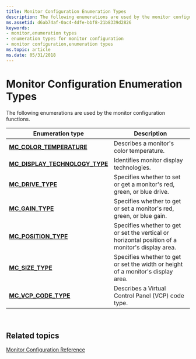```yaml
---
title: Monitor Configuration Enumeration Types
description: The following enumerations are used by the monitor configuration functions.
ms.assetid: d6ab74af-0ac4-4dfe-bbf8-21b8339d2826
keywords:
- monitor,enumeration types
- enumeration types for monitor configuration
- monitor configuration,enumeration types
ms.topic: article
ms.date: 05/31/2018
---
```


# Monitor Configuration Enumeration Types

The following enumerations are used by the monitor configuration functions.



| Enumeration type                                                    | Description                                                                                      |
|---------------------------------------------------------------------|--------------------------------------------------------------------------------------------------|
| [**MC\_COLOR\_TEMPERATURE**](/windows/desktop/api/HighLevelMonitorConfigurationAPI/ne-highlevelmonitorconfigurationapi-mc_color_temperature)              | Describes a monitor's color temperature.                                                         |
| [**MC\_DISPLAY\_TECHNOLOGY\_TYPE**](/windows/desktop/api/HighLevelMonitorConfigurationAPI/ne-highlevelmonitorconfigurationapi-mc_display_technology_type) | Identifies monitor display technologies.                                                         |
| [**MC\_DRIVE\_TYPE**](/windows/desktop/api/HighLevelMonitorConfigurationAPI/ne-highlevelmonitorconfigurationapi-mc_drive_type)                            | Specifies whether to set or get a monitor's red, green, or blue drive.                           |
| [**MC\_GAIN\_TYPE**](/windows/desktop/api/HighLevelMonitorConfigurationAPI/ne-highlevelmonitorconfigurationapi-mc_gain_type)                              | Specifies whether to get or set a monitor's red, green, or blue gain.                            |
| [**MC\_POSITION\_TYPE**](/windows/desktop/api/HighLevelMonitorConfigurationAPI/ne-highlevelmonitorconfigurationapi-mc_position_type)                      | Specifies whether to get or set the vertical or horizontal position of a monitor's display area. |
| [**MC\_SIZE\_TYPE**](/windows/desktop/api/HighLevelMonitorConfigurationAPI/ne-highlevelmonitorconfigurationapi-mc_size_type)                              | Specifies whether to get or set the width or height of a monitor's display area.                 |
| [**MC\_VCP\_CODE\_TYPE**](/windows/desktop/api/LowLevelMonitorConfigurationAPI/ne-lowlevelmonitorconfigurationapi-mc_vcp_code_type)                     | Describes a Virtual Control Panel (VCP) code type.                                               |



 

## Related topics

<dl> <dt>

[Monitor Configuration Reference](monitor-configuration-reference.md)
</dt> </dl>

 

 




